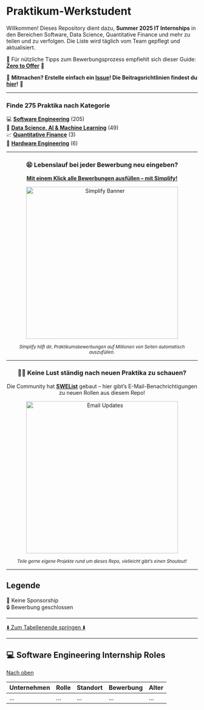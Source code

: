 # Praktikum-Werkstudent

Willkommen! Dieses Repository dient dazu, **Summer 2025 IT Internships** in den Bereichen Software, Data Science, Quantitative Finance und mehr zu teilen und zu verfolgen. Die Liste wird täglich vom Team gepflegt und aktualisiert.

🧠 Für nützliche Tipps zum Bewerbungsprozess empfiehlt sich dieser Guide: [**Zero to Offer**](https://zerotooffer.com/) 🧠

🙏 **Mitmachen? Erstelle einfach ein [Issue](https://github.com/mohammadIbrahim97/Praktikum-Werkstudent/issues)! Die Beitragsrichtlinien findest du [hier](./CONTRIBUTING.md)!** 🙏

---

### Finde 275 Praktika nach Kategorie

💻 **[Software Engineering](#-software-engineering-internship-roles)** (205)  
🤖 **[Data Science, AI & Machine Learning](#-data-science-ai--machine-learning-internship-roles)** (49)  
📈 **[Quantitative Finance](#-quantitative-finance-internship-roles)** (3)  
🔧 **[Hardware Engineering](#-hardware-engineering-internship-roles)** (6)  

---

<div align="center">
  <h3>😫 Lebenslauf bei jeder Bewerbung neu eingeben?</h3>
  <p>
    <strong><a href="https://simplify.jobs/install?utm_source=GHList&utm_medium=banner">Mit einem Klick alle Bewerbungen ausfüllen – mit Simplify!</a></strong>
  </p>
  <a href="https://simplify.jobs/copilot?utm_source=GHList&utm_medium=banner">
    <img src="https://camo.githubusercontent.com/3a63d32f598be7ad8f42418759e5cae72189725cc04579ab6f178dbd181a1d5d/68747470733a2f2f7265732e636c6f7564696e6172792e636f6d2f6470656f3478636e632f696d6167652f75706c6f61642f76313639303433373935382f4672616d655f323032325f436f7665722e706e67" width="400" alt="Simplify Banner">
  </a>
  <p><sub><i>Simplify hilft dir, Praktikumsbewerbungen auf Millionen von Seiten automatisch auszufüllen.</i></sub></p>
</div>

---

<div align="center">
  <h3>😮‍💨 Keine Lust ständig nach neuen Praktika zu schauen?</h3>
  <p>Die Community hat <a href="https://swelist.com"><strong>SWEList</strong></a> gebaut – hier gibt’s E-Mail-Benachrichtigungen zu neuen Rollen aus diesem Repo!</p>
  <a href="https://swelist.com">
    <img src="https://i.imgur.com/u7xWcQi.png" width="400" alt="Email Updates">
  </a>
  <p><sub><i>Teile gerne eigene Projekte rund um dieses Repo, vielleicht gibt’s einen Shoutout!</i></sub></p>
</div>

---

## Legende

🛂 Keine Sponsorship  
🔒 Bewerbung geschlossen

---

[⬇️ Zum Tabellenende springen ⬇️](#we-love-our-contributors-%EF%B8%8F%EF%B8%8F)
<!-- Bitte lasse eine Leerzeile zwischen diesem und der Tabelle TABLE_START (DIESE ZEILE NICHT ÄNDERN) -->

---

## 💻 Software Engineering Internship Roles

[Nach oben](#summer-2025-tech-internships-by-pitt-csc--simplify)

| Unternehmen | Rolle | Standort | Bewerbung | Alter |
| ----------- | ----- | -------- | --------- | ----- |
| ...         | ...   | ...      | ...       | ...   |

<!-- Hier folgt die vollständige Tabelle mit den Praktikumsplätzen -->
